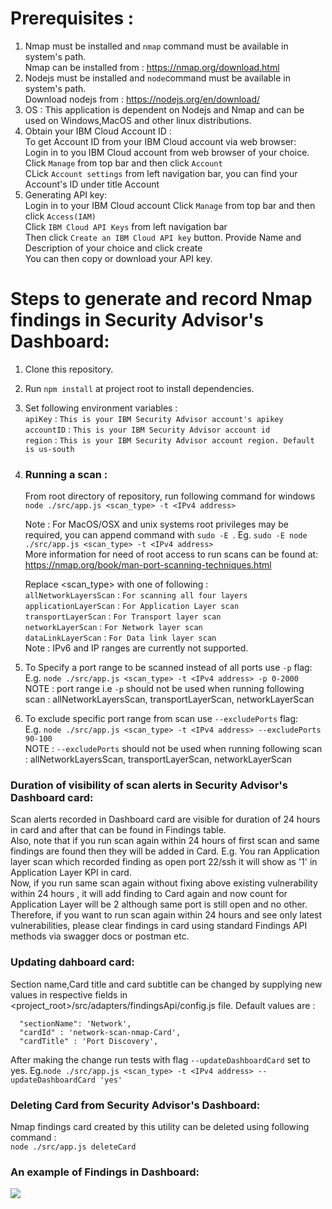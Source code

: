 # Prerequisites :  
1. Nmap must be installed and `nmap` command must be available in system's path.  
   Nmap can be installed from : https://nmap.org/download.html
2. Nodejs must be installed and `node`command must be available in system's path.  
   Download nodejs from : https://nodejs.org/en/download/
3. OS : This application is dependent on Nodejs and Nmap and can be used on Windows,MacOS and other linux distributions.
4. Obtain your IBM Cloud Account ID :  
   To get Account ID from your IBM Cloud account via web browser:  
       Login in to you IBM Cloud account from web browser of your choice.
       Click `Manage` from top bar and then click `Account`  
       CLick `Account settings` from left navigation bar, you can find your Account's ID under title Account
5. Generating API key:  
       Login in to your IBM Cloud account
       Click `Manage` from top bar and then click `Access(IAM)`  
       Click `IBM Cloud API Keys` from left navigation bar  
       Then click `Create an IBM Cloud API key` button. Provide Name and Description of your choice and click create  
       You can then copy  or download your API key.

# Steps to generate and record Nmap findings in Security Advisor's Dashboard:
1. Clone this repository.
2. Run `npm install` at project root to install dependencies.
3. Set  following environment variables :   
  `apiKey` : `This is your IBM Security Advisor account's apikey`  
  `accountID` : `This is your IBM Security Advisor account id`   
  `region` : `This is your IBM Security Advisor account region. Default is us-south`  
5. ### Running a scan :   
   From root directory of repository, run following command for windows   
   `node ./src/app.js <scan_type> -t <IPv4 address>`   
     
   Note : For MacOS/OSX and unix systems root privileges may be required, you can append command with `sudo -E `. Eg. `sudo -E node ./src/app.js <scan_type> -t <IPv4 address>`   
   More information for need of root access to run scans can be found at: https://nmap.org/book/man-port-scanning-techniques.html    
     
    Replace <scan_type> with one of following :   
   `allNetworkLayersScan` : `For scanning all four layers`  
   `applicationLayerScan` : `For Application Layer scan`  
   `transportLayerScan` : `For Transport layer scan`  
   `networkLayerScan` : `For Network layer scan`  
   `dataLinkLayerScan` : `For Data link layer scan`  
   Note : IPv6  and IP ranges are currently not supported.    
6. To Specify a port range to be scanned instead of all ports use `-p` flag:  
   E.g. `node ./src/app.js <scan_type> -t <IPv4 address> -p 0-2000`  
   NOTE : port range i.e `-p` should not be used when running following scan : allNetworkLayersScan, transportLayerScan, networkLayerScan
7. To exclude specific port range from scan use `--excludePorts` flag:  
   E.g. `node ./src/app.js <scan_type> -t <IPv4 address> --excludePorts 90-100`  
   NOTE : `--excludePorts` should not be used when running following scan : allNetworkLayersScan, transportLayerScan, networkLayerScan  

### Duration of visibility of scan alerts in Security Advisor's Dashboard card:   
Scan alerts recorded in Dashboard card are visible for duration of 24 hours in card and after that can be found in Findings table.  
Also, note that if you run scan again within 24 hours of first scan and same findings are found then they will be added in Card.
E.g. You ran Application layer scan which recorded finding as open port 22/ssh it will show as '1' in Application Layer KPI in card.  
     Now, if you run same scan again without fixing above existing vulnerability within 24 hours , it will add finding to Card again and now count for Application Layer will be 2 although same port is still open and no other.
Therefore, if you want to run scan again within 24 hours and see only latest vulnerabilities, please clear findings in card using standard Findings API methods via swagger docs or postman etc.  

### Updating dahboard card:      
 Section name,Card title and card subtitle can be changed by supplying new values in respective fields in <project_root>/src/adapters/findingsApi/config.js file. Default values are : 
 ```
   "sectionName": 'Network',
   "cardId" : 'network-scan-nmap-Card',
   "cardTitle" : 'Port Discovery',
 ```
After making the change run tests with flag `--updateDashboardCard` set to yes.
Eg.`node ./src/app.js <scan_type> -t <IPv4 address> --updateDashboardCard 'yes'`

### Deleting Card from Security Advisor\'s Dashboard:      
Nmap findings card created by this utility can be deleted using following command :   
`node ./src/app.js deleteCard` 


### An example of Findings in Dashboard:  
![](https://github.ibm.com/security-services/security-advisor-project-management/blob/master/NmapFindings.png)
